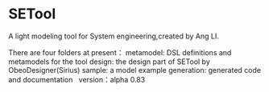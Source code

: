 # SETool
A light modeling tool for System engineering,created by Ang LI.

There are four folders at present：
  metamodel: DSL definitions and metamodels for the tool
  design: the design part of SETool by ObeoDesigner(Sirius)
  sample: a model example
  generation: generated code and documentation
  
version：alpha 0.83

